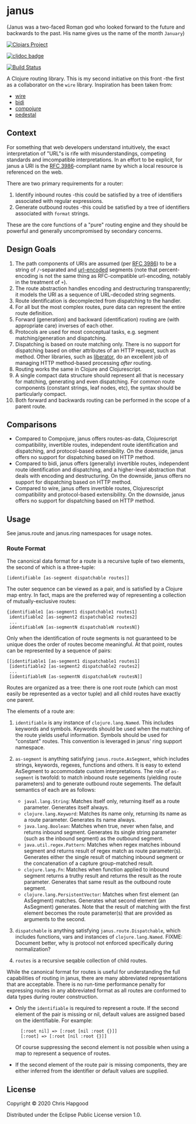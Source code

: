# janus
(Janus was a two-faced Roman god who looked forward to the future and backwards to the past.  His name gives us the name of the month `January`)

[![Clojars Project](https://img.shields.io/clojars/v/com.hapgood/janus.svg)](https://clojars.org/com.hapgood/janus)

[![cljdoc badge](https://cljdoc.org/badge/com.hapgood/janus)](https://cljdoc.org/d/com.hapgood/janus/CURRENT)

[![Build Status](https://travis-ci.org/cch1/janus.svg?branch=master)](https://travis-ci.org/cch1/janus)

A Clojure routing library.  This is my second initiative on this front -the first as a collaborator on the `wire` library.  Inspiration has been taken from:

 * [wire](https://github.com/mwmitchell/wire)
 * [bidi](https://github.com/juxt/bidi)
 * [compojure](https://github.com/weavejester/compojure)
 * [pedestal](https://github.com/pedestal/pedestal)

## Context
For something that web developers understand intuitively, the exact interpretation of "URL"s is rife with misunderstandings, competing standards and imcompatible interpretations.  In an effort to be explicit, for janus a URI is the [RFC 3986](https://en.wikipedia.org/wiki/Uniform_Resource_Identifier#Syntax)-compliant name by which a local resource is referenced on the web.

There are two primary requirements for a router:

1. Identify inbound routes -this could be satisfied by a tree of identifiers associated with regular expressions.
2. Generate outbound routes -this could be satisfied by a tree of identifiers associated with `format` strings.

These are the core functions of a "pure" routing engine and they should be powerful and generally uncompromised by secondary concerns.

## Design Goals
 1. The path components of URIs are assumed (per [RFC 3986](https://en.wikipedia.org/wiki/Uniform_Resource_Identifier#Syntax)) to be a string of `/`-separated and [url-encoded](https://en.wikipedia.org/wiki/Percent-encoding) segments (note that percent-encoding is not the same thing as RFC-compatible url-encoding, notably in the treatment of `+`).
 1. The route abstraction handles encoding and destructuring transparently; it models the URI as a sequence of URL-decoded string segments.
 1. Route identification is decomplected from dispatching to the handler.
 1. For all but the most complex routes, pure data can represent the entire route definition.
 1. Forward (generation) and backward (identification) routing are (with appropriate care) inverses of each other.
 1. Protocols are used for most conceptual tasks, e.g. segment matching/generation and dispatching.
 1. Dispatching is based on route matching only.  There is no support for dispatching based on other attributes of an HTTP request, such as method.  Other libraries, such as [liberator](https://github.com/clojure-liberator/liberator), do an excellent job of managing HTTP method-based processing _after_ routing.
 1. Routing works the same in Clojure and Clojurescript.
 1. A single compact data structure should represent all that is necessary for matching, generating and even dispatching.  For common route components (constant strings, leaf nodes, etc), the syntax should be particularly compact.
 1. Both forward and backwards routing can be performed in the scope of a parent route.

## Comparisons
 * Compared to Compojure, janus offers routes-as-data, Clojurescript compatibility, invertible routes, independent route identification and dispatching, and protocol-based extensibility.   On the downside, janus offers no support for dispatching based on HTTP method.
 * Compared to bidi, janus offers (generally) invertible routes, independent route identification and dispatching, and a higher-level abstraction that deals with encoding and destructuring.  On the downside, janus offers no support for dispatching based on HTTP method.
 * Compared to wire, janus offers invertible routes, Clojurescript compatibility and protocol-based extensibility.  On the downside, janus offers no support for dispatching based on HTTP method.

## Usage

See janus.route and janus.ring namespaces for usage notes.

### Route Format

The canonical data format for a route is a recursive tuple of two elements, the second of which is a three-tuple:

    [identifiable [as-segment dispatchable routes]]

The outer sequence can be viewed as a pair, and is satisfied by a Clojure map entry.  In fact, maps are the preferred way of representing a collection of mutually-exclusive routes:

    {identifiable1 [as-segment1 dispatchable1 routes1]
     identifiable2 [as-segment2 dispatchable2 routes2]
	 ...
     identifiableN [as-segmentN dispatchableN routesN]}

Only when the identification of route segments is not guaranteed to be unique does the order of routes become meaningful.  At that point, routes can be represented by a sequence of pairs:

    [[identifiable1 [as-segment1 dispatchable1 routes1]
     [identifiable2 [as-segment2 dispatchable2 routes2]
	 ...
     [identifiableN [as-segmentN dispatchableN routesN]]

Routes are organized as a tree: there is one root route (which can most easily be represented as a vector tuple) and all child routes have exactly one parent.

The elements of a route are:

1. `identifiable` is any instance of `clojure.lang.Named`.  This includes keywords and symbols.  Keywords should be used when the matching of the route yields useful information.  Symbols should be used for "constant" routes.  This convention is leveraged in janus' ring support namespace.
2. `as-segment` is anything satisfying `janus.route.AsSegment`, which includes strings, keywords, regexes, functions and others.  It is easy to extend AsSegment to accommodate custom interpretations.  The role of `as-segment` is twofold: to match inbound route segements (yielding route parameters) and to generate outbound route segements.  The default semantics of each are as follows:
   * `javal.lang.String`: Matches itself only, returning itself as a route parameter.  Generates itself always.
   * `clojure.lang.Keyword`: Matches its name only, returning its name as a route parameter.  Generates its name always.
   * `java.lang.Boolean`: Matches when true, never when false, and returns inbound segment.  Generates its single string parameter (such as the inbound segment) as the outbound segment.
   * `java.util.regex.Pattern`: Matches when regex matches inbound segment and returns result of regex match as route parameter(s).  Generates either the single result of matching inbound segment or the concatenation of a capture group-matched result.
   * `clojure.lang.Fn`: Matches when function applied to inbound segment returns a truthy result and returns the result as the route parameter.  Generates that same result as the outbound route segment.
   * `clojure.lang.PersistentVector`: Matches when first element (an AsSegment) matches.  Generates what second element (an AsSegment) generates.  Note that the result of matching with the first element becomes the route parameter(s) that are provided as arguments to the second.

3. `dispatchable` is anything satisfying `janus.route.Dispatchable`, which includes functions, vars and instances of `clojure.lang.Named`.  FIXME: Document better, why is protocol not enforced specifically during normalization?
4. `routes` is a recursive seqable collection of child routes.

While the canonical format for routes is useful for understanding the full capabilities of routing in janus, there are many abbreviated representations that are acceptable.  There is no run-time performance penalty for expressing routes in any abbreviated format as all routes are conformed to data types during router construction.

* Only the `identifiable` is required to represent a route.  If the second element of the pair is missing or nil, default values are assigned based on the identifiable.  For example:

        [:root nil] => [:root [nil :root {}]]
        [:root] => [:root [nil :root {}]]
   Of course suppressing the second element is not possible when using a map to represent a sequence of routes.

* If the second element of the route pair is missing components, they are either inferred from the identifier or default values are supplied.

## License

Copyright © 2020 Chris Hapgood

Distributed under the Eclipse Public License version 1.0.
